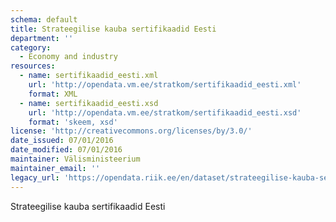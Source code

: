 ```yaml
---
schema: default
title: Strateegilise kauba sertifikaadid Eesti
department: ''
category:
  - Economy and industry
resources:
  - name: sertifikaadid_eesti.xml
    url: 'http://opendata.vm.ee/stratkom/sertifikaadid_eesti.xml'
    format: XML
  - name: sertifikaadid_eesti.xsd
    url: 'http://opendata.vm.ee/stratkom/sertifikaadid_eesti.xsd'
    format: 'skeem, xsd'
license: 'http://creativecommons.org/licenses/by/3.0/'
date_issued: 07/01/2016
date_modified: 07/01/2016
maintainer: Välisministeerium
maintainer_email: ''
legacy_url: 'https://opendata.riik.ee/en/dataset/strateegilise-kauba-sertifikaadid-eesti'
---
```

Strateegilise kauba sertifikaadid Eesti